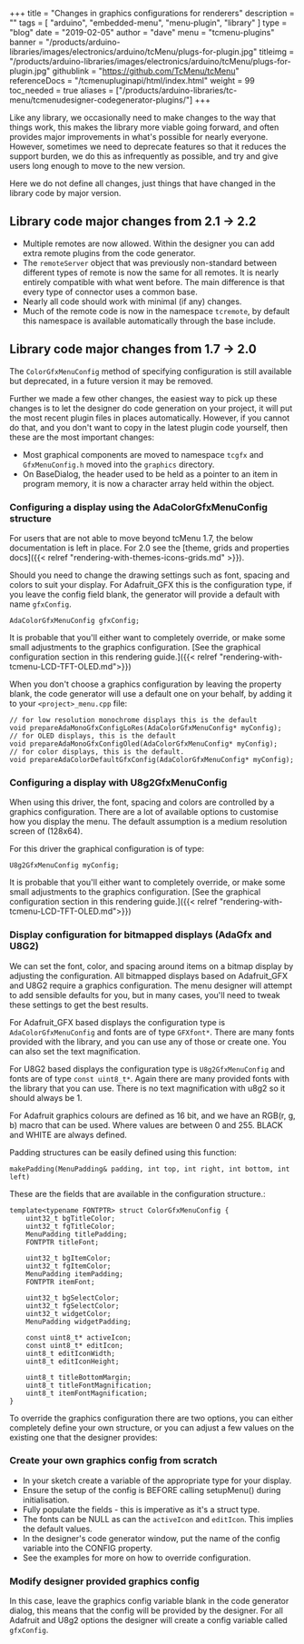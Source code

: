 +++
title = "Changes in graphics configurations for renderers"
description = ""
tags = [ "arduino", "embedded-menu", "menu-plugin", "library" ]
type = "blog"
date = "2019-02-05"
author =  "dave"
menu = "tcmenu-plugins"
banner = "/products/arduino-libraries/images/electronics/arduino/tcMenu/plugs-for-plugin.jpg"
titleimg = "/products/arduino-libraries/images/electronics/arduino/tcMenu/plugs-for-plugin.jpg"
githublink = "https://github.com/TcMenu/tcMenu"
referenceDocs = "/tcmenupluginapi/html/index.html"
weight = 99
toc_needed = true
aliases = ["/products/arduino-libraries/tc-menu/tcmenudesigner-codegenerator-plugins/"]
+++

Like any library, we occasionally need to make changes to the way that things work, this makes the library more viable going forward, and often provides major improvements in what's possible for nearly everyone. However, sometimes we need to deprecate features so that it reduces the support burden, we do this as infrequently as possible, and try and give users long enough to move to the new version. 

Here we do not define all changes, just things that have changed in the library code by major version.


## Library code major changes from 2.1 -> 2.2

* Multiple remotes are now allowed. Within the designer you can add extra remote plugins from the code generator.
* The `remoteServer` object that was previously non-standard between different types of remote is now the same for all remotes. It is nearly entirely compatible with what went before. The main difference is that every type of connector uses a common base.
* Nearly all code should work with minimal (if any) changes.
* Much of the remote code is now in the namespace `tcremote`, by default this namespace is available automatically through the base include. 

## Library code major changes from 1.7 -> 2.0

The `ColorGfxMenuConfig` method of specifying configuration is still available but deprecated, in a future version it may be removed.

Further we made a few other changes, the easiest way to pick up these changes is to let the designer do code generation on your project, it will put the most recent plugin files in places automatically. However, if you cannot do that, and you don't want to copy in the latest plugin code yourself, then these are the most important changes:

* Most graphical components are moved to namespace `tcgfx` and `GfxMenuConfig.h` moved into the `graphics` directory.
* On BaseDialog, the header used to be held as a pointer to an item in program memory, it is now a character array held within the object. 

### Configuring a display using the AdaColorGfxMenuConfig structure

For users that are not able to move beyond tcMenu 1.7, the below documentation is left in place. For 2.0 see the [theme, grids and properties docs]({{< relref "rendering-with-themes-icons-grids.md" >}}).

Should you need to change the drawing settings such as font, spacing and colors to suit your display. For Adafruit_GFX this is the configuration type, if you leave the config field blank, the generator will provide a default with name `gfxConfig`.

    AdaColorGfxMenuConfig gfxConfig;

It is probable that you'll either want to completely override, or make some small adjustments to the graphics configuration. [See the graphical configuration section in this rendering guide.]({{< relref "rendering-with-tcmenu-LCD-TFT-OLED.md">}})

When you don't choose a graphics configuration by leaving the property blank, the code generator will use a default one on your behalf, by adding it to your `<project>_menu.cpp` file:

    // for low resolution monochrome displays this is the default
    void prepareAdaMonoGfxConfigLoRes(AdaColorGfxMenuConfig* myConfig);
    // for OLED displays, this is the default
    void prepareAdaMonoGfxConfigOled(AdaColorGfxMenuConfig* myConfig);
    // for color displays, this is the default.
    void prepareAdaColorDefaultGfxConfig(AdaColorGfxMenuConfig* myConfig);

### Configuring a display with U8g2GfxMenuConfig

When using this driver, the font, spacing and colors are controlled by a graphics configuration. There are a lot of available options to customise how you display the menu. The default  assumption is a medium resolution screen of (128x64).

For this driver the graphical configuration is of type:

    U8g2GfxMenuConfig myConfig;

It is probable that you'll either want to completely override, or make some small adjustments to the graphics configuration. [See the graphical configuration section in this rendering guide.]({{< relref "rendering-with-tcmenu-LCD-TFT-OLED.md">}})

### Display configuration for bitmapped displays (AdaGfx and U8G2)

We can set the font, color, and spacing around items on a bitmap display by adjusting the configuration. All bitmapped displays based on Adafruit_GFX and U8G2 require a graphics configuration. The menu designer will attempt to add sensible defaults for you, but in many cases, you'll need to tweak these settings to get the best results.

For Adafruit_GFX based displays the configuration type is `AdaColorGfxMenuConfig` and fonts are of type `GFXfont*`. There are many fonts provided with the library, and you can use any of those or create one. You can also set the text magnification.

For U8G2 based displays the configuration type is `U8g2GfxMenuConfig` and fonts are of type `const uint8_t*`. Again there are many provided fonts with the library that you can use. There is no text magnification with u8g2 so it should always be 1.

For Adafruit graphics colours are defined as 16 bit, and we have an RGB(r, g, b) macro that can be used. Where values are between 0 and 255. BLACK and WHITE are always defined.

Padding structures can be easily defined using this function:

    makePadding(MenuPadding& padding, int top, int right, int bottom, int left)

These are the fields that are available in the configuration structure.:

    template<typename FONTPTR> struct ColorGfxMenuConfig {
        uint32_t bgTitleColor;
        uint32_t fgTitleColor;
        MenuPadding titlePadding;
        FONTPTR titleFont;
    
        uint32_t bgItemColor;
        uint32_t fgItemColor;
        MenuPadding itemPadding;
        FONTPTR itemFont;
    
        uint32_t bgSelectColor;
        uint32_t fgSelectColor;
        uint32_t widgetColor;
        MenuPadding widgetPadding;
    
        const uint8_t* activeIcon;
        const uint8_t* editIcon;
        uint8_t editIconWidth;
        uint8_t editIconHeight;
            
        uint8_t titleBottomMargin;
        uint8_t titleFontMagnification;
        uint8_t itemFontMagnification;
    }

To override the graphics configuration there are two options, you can either completely define your own structure, or you can adjust a few values on the existing one that the designer provides:

### Create your own graphics config from scratch

* In your sketch create a variable of the appropriate type for your display.
* Ensure the setup of the config is BEFORE calling setupMenu() during initialisation.
* Fully populate the fields - this is imperative as it's a struct type.
* The fonts can be NULL as can the `activeIcon` and `editIcon`. This implies the default values.
* In the designer's code generator window, put the name of the config variable into the CONFIG property.
* See the examples for more on how to override configuration.

### Modify designer provided graphics config

In this case, leave the graphics config variable blank in the code generator dialog, this means that the config will be provided by the designer. For all Adafruit and U8g2 options the designer will create a config variable called `gfxConfig`.
